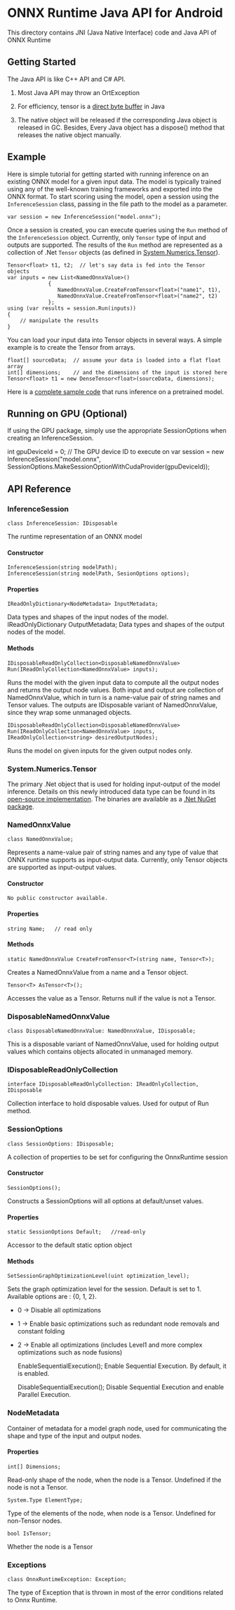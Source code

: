 # ONNX Runtime Java API for Android

This directory contains JNI (Java Native Interface) code and Java API of ONNX Runtime

## Getting Started

The Java API is like C++ API and C# API. 

1. Most Java API may throw an OrtException

2. For efficiency, tensor is a [direct byte buffer](https://docs.oracle.com/javase/7/docs/api/java/nio/ByteBuffer.html) in Java

3. The native object will be released if the corresponding Java object is released in GC. Besides, Every Java object has a dispose() method that releases the native object manually.

## Example



Here is simple tutorial for getting started with running inference on an existing ONNX model for a given input data. The model is typically trained using any of the well-known training frameworks and exported into the ONNX format. To start scoring using the model, open a session using the `InferenceSession` class, passing in the file path to the model as a parameter.
    
    var session = new InferenceSession("model.onnx");

Once a session is created, you can execute queries using the `Run` method of the  `InferenceSession` object. Currently, only `Tensor` type of input and outputs  are supported. The results of the `Run` method are represented as a collection of .Net `Tensor` objects (as defined in [System.Numerics.Tensor](https://www.nuget.org/packages/System.Numerics.Tensors)).
    
    Tensor<float> t1, t2;  // let's say data is fed into the Tensor objects
    var inputs = new List<NamedOnnxValue>()
                 {
                    NamedOnnxValue.CreateFromTensor<float>("name1", t1),
                    NamedOnnxValue.CreateFromTensor<float>("name2", t2)
                 };
    using (var results = session.Run(inputs))
    {
        // manipulate the results
    }

You can load your input data into Tensor<T> objects in several ways. A simple example is to create the Tensor from arrays.

    float[] sourceData;  // assume your data is loaded into a flat float array
    int[] dimensions;    // and the dimensions of the input is stored here
    Tensor<float> t1 = new DenseTensor<float>(sourceData, dimensions);    

Here is a [complete sample code](https://github.com/Microsoft/onnxruntime/tree/master/csharp/sample/Microsoft.ML.OnnxRuntime.InferenceSample) that runs inference on a pretrained model.

## Running on GPU (Optional)
If using the GPU package, simply use the appropriate SessionOptions when creating an InferenceSession.

   int gpuDeviceId = 0; // The GPU device ID to execute on
   var session = new InferenceSession("model.onnx", SessionOptions.MakeSessionOptionWithCudaProvider(gpuDeviceId));

## API Reference
### InferenceSession
    class InferenceSession: IDisposable
The runtime representation of an ONNX model

#### Constructor
    InferenceSession(string modelPath);
    InferenceSession(string modelPath, SesionOptions options);
    
#### Properties
    IReadOnlyDictionary<NodeMetadata> InputMetadata;    
Data types and shapes of the input nodes of the model.    
    IReadOnlyDictionary<NodeMetadata> OutputMetadata; 
Data types and shapes of the output nodes of the model.

#### Methods
    IDisposableReadOnlyCollection<DisposableNamedOnnxValue> Run(IReadOnlyCollection<NamedOnnxValue> inputs);
Runs the model with the given input data to compute all the output nodes and returns the output node values. Both input and output are collection of NamedOnnxValue, which in turn is a name-value pair of string names and Tensor values. The outputs are IDisposable variant of NamedOnnxValue, since they wrap some unmanaged objects.

    IDisposableReadOnlyCollection<DisposableNamedOnnxValue> Run(IReadOnlyCollection<NamedOnnxValue> inputs, IReadOnlyCollection<string> desiredOutputNodes);
Runs the model on given inputs for the given output nodes only.

### System.Numerics.Tensor
The primary .Net object that is used for holding input-output of the model inference. Details on this newly introduced data type can be found in its [open-source implementation](https://github.com/dotnet/corefx/tree/master/src/System.Numerics.Tensors). The binaries are available as a [.Net NuGet package](https://www.nuget.org/packages/System.Numerics.Tensors).

### NamedOnnxValue
    class NamedOnnxValue;
Represents a name-value pair of string names and any type of value that ONNX runtime supports as input-output data. Currently, only Tensor objects are supported as input-output values.

#### Constructor
    No public constructor available.

#### Properties
    string Name;   // read only

#### Methods
    static NamedOnnxValue CreateFromTensor<T>(string name, Tensor<T>);
Creates a NamedOnnxValue from a name and a Tensor<T> object.

    Tensor<T> AsTensor<T>();
Accesses the value as a Tensor<T>. Returns null if the value is not a Tensor<T>.     

### DisposableNamedOnnxValue
    class DisposableNamedOnnxValue: NamedOnnxValue, IDisposable;
This is a disposable variant of NamedOnnxValue, used for holding output values which contains objects allocated in unmanaged memory. 

### IDisposableReadOnlyCollection
    interface IDisposableReadOnlyCollection: IReadOnlyCollection, IDisposable
Collection interface to hold disposable values. Used for output of Run method.

### SessionOptions
    class SessionOptions: IDisposable;
A collection of properties to be set for configuring the OnnxRuntime session

#### Constructor
    SessionOptions();
Constructs a SessionOptions will all options at default/unset values.

#### Properties
    static SessionOptions Default;   //read-only
Accessor to the default static option object

#### Methods
    SetSessionGraphOptimizationLevel(uint optimization_level);
Sets the graph optimization level for the session. Default is set to 1. Available options are : {0, 1, 2}. 
 * 0 -> Disable all optimizations
 * 1 -> Enable basic optimizations such as redundant node removals and constant folding
 * 2 -> Enable all optimizations (includes Level1 and more complex optimizations such as node fusions)

    EnableSequentialExecution();
Enable Sequential Execution. By default, it is enabled.

    DisableSequentialExecution();
Disable Sequential Execution and enable Parallel Execution.

### NodeMetadata
Container of metadata for a model graph node, used for communicating the shape and type of the input and output nodes.

#### Properties
    int[] Dimensions;  
Read-only shape of the node, when the node is a Tensor. Undefined if the node is not a Tensor.
    
    System.Type ElementType;
Type of the elements of the node, when node is a Tensor. Undefined for non-Tensor nodes.

    bool IsTensor;
Whether the node is a Tensor

### Exceptions
    class OnnxRuntimeException: Exception;

The type of Exception that is thrown in most of the error conditions related to Onnx Runtime.



